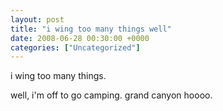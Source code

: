 ```yaml
---
layout: post
title: "i wing too many things well"
date: 2008-06-28 00:30:00 +0000
categories: ["Uncategorized"]
---
```


i wing too many things.

well, i'm off to go camping. grand canyon hoooo.